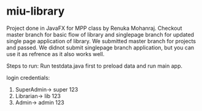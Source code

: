 # miu-library
Project done in JavaFX for MPP class by Renuka Mohanraj.
Checkout master branch for basic flow of library and singlepage branch for updated single page application of library.
We submitted master branch for projects and passed. We didnot submit singlepage branch application, but you can use it as refrence as it also works well.

Steps to run:
Run testdata.java first to preload data and run main app. 

login credentials:
1. SuperAdmin-> super 123
2. Librarian-> lib  123
3. Admin-> admin 123
